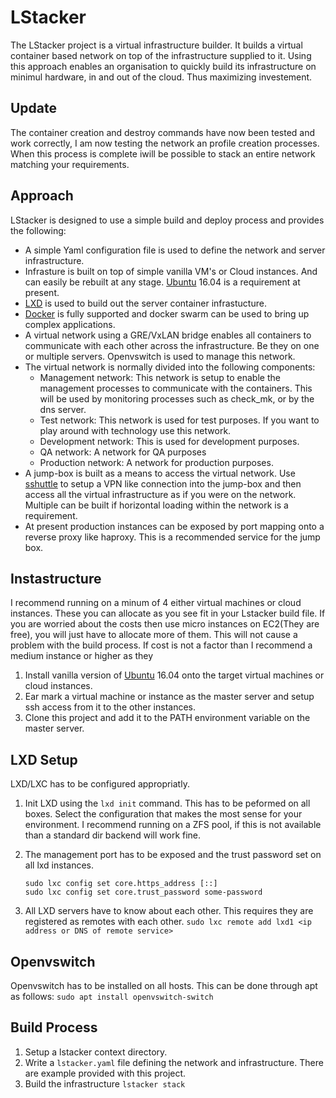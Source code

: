 # LStacker

The LStacker project is a virtual infrastructure builder. It builds a virtual container based network on top of the infrastructure supplied to it. Using this approach enables an organisation to quickly build its infrastructure on minimul hardware, in and out of the cloud. Thus maximizing investement.

## Update
The container creation and destroy commands have now been tested and work correctly, I am now testing the network an profile creation processes. When this process is complete iwill be possible to stack an entire network matching your requirements.

## Approach
LStacker is designed to use a simple build and deploy process and provides the following:

* A simple Yaml configuration file is used to define the network and server infrastructure.
* Infrasture is built on top of simple vanilla VM's or Cloud instances. And can easily be rebuilt at any stage. [Ubuntu](http://www.ubuntu.com/) 16.04 is a requirement at present.
* [LXD](https://linuxcontainers.org/lxd/) is used to build out the server container infrastucture.
* [Docker](https://www.docker.com/) is fully supported and docker swarm can be used to bring up complex applications.
* A virtual network using a GRE/VxLAN bridge enables all containers to communicate with each other across the infrastructure. Be they on one or multiple servers. Openvswitch is used to manage this network.
* The virtual network is normally divided into the following components:
    * Management network: This network is setup to enable the management processes to communicate with the containers. This will be used by monitoring processes such as check_mk, or by the dns server.
    * Test network: This network is used for test purposes. If you want to play around with technology use this network.
    * Development network: This is used for development purposes.
    * QA network: A network for QA purposes
    * Production network: A network for production purposes.
* A jump-box is built as a means to access the virtual network. Use [sshuttle](http://sshuttle.readthedocs.io/) to setup a VPN like connection into the jump-box and then access all the virtual infrastructure as if you were on the network. Multiple can be built if horizontal loading within the network is a requirement.
* At present production instances can be exposed by port mapping onto a reverse proxy like haproxy. This is a recommended service for the jump box.

## Instastructure
I recommend running on a minum of 4 either virtual machines or cloud instances. These you can allocate as you see fit in your Lstacker build file. If you are worried about the costs then use micro instances on EC2(They are free), you will just have to allocate more of them. This will not cause a problem with the build process. If cost is not a factor than I recommend a medium instance or higher as they 

1. Install vanilla version of [Ubuntu](http://www.ubuntu.com/download/server) 16.04 onto the target virtual machines or cloud instances.
2. Ear mark a virtual machine or instance as the master server and setup ssh access from it to the other instances.
3. Clone this project and add it to the PATH environment variable on the master server.

## LXD Setup
LXD/LXC has to be configured appropriatly.

1. Init LXD using the `lxd init` command. This has to be peformed on all boxes. Select the configuration that makes the most sense for your environment. I recommend running on a ZFS pool, if this is not available than a standard dir backend will work fine.
2. The management port has to be exposed and the trust password set on all lxd instances.

    ```
    sudo lxc config set core.https_address [::]
    sudo lxc config set core.trust_password some-password
    ```

3. All LXD servers have to know about each other. This requires they are registered as remotes with each other.
   `sudo lxc remote add lxd1 <ip address or DNS of remote service>`


## Openvswitch
Openvswitch has to be installed on all hosts. This can be done through apt as follows:
   `sudo apt install openvswitch-switch`

## Build Process

1. Setup a lstacker context directory.
2. Write a `lstacker.yaml` file defining the network and infrastructure. There are example provided with this project.
3. Build the infrastructure
   `lstacker stack`
